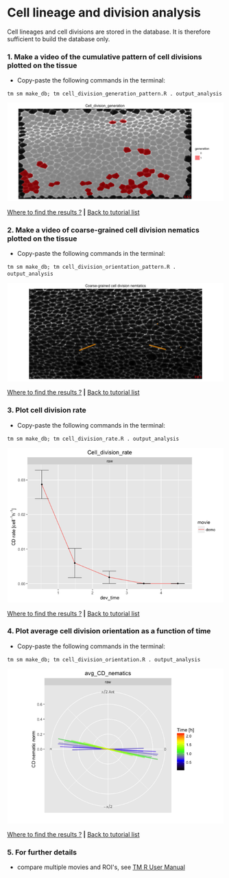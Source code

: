 
# Cell lineage and division analysis

Cell lineages and cell divisions are stored in the database. It is therefore sufficient to build the database only.


### 1. Make a video of the cumulative pattern of cell divisions plotted on the tissue

* Copy-paste the following commands in the terminal:

```
tm sm make_db; tm cell_division_generation_pattern.R . output_analysis
```

![](cell_lineage_and_divisions_files/figure-html/cumulative_cell_division_pattern-1.png)

[Where to find the results ?](../tm_qs_example_data.md#4-look-at-the-results) **|** 
[Back to tutorial list](../tm_qs_example_data.md#3-select-the-analysis-you-are-interested-in)

### 2. Make a video of coarse-grained cell division nematics plotted on the tissue

* Copy-paste the following commands in the terminal:

```
tm sm make_db; tm cell_division_orientation_pattern.R . output_analysis
```

![](cell_lineage_and_divisions_files/figure-html/cell_division_nematic_pattern-1.png)

[Where to find the results ?](../tm_qs_example_data.md#4-look-at-the-results) **|** 
[Back to tutorial list](../tm_qs_example_data.md#3-select-the-analysis-you-are-interested-in)


### 3. Plot cell division rate
* Copy-paste the following commands in the terminal:

```
tm sm make_db; tm cell_division_rate.R . output_analysis
```

![](cell_lineage_and_divisions_files/figure-html/cell_division_rate-1.png)

[Where to find the results ?](../tm_qs_example_data.md#4-look-at-the-results) **|** 
[Back to tutorial list](../tm_qs_example_data.md#3-select-the-analysis-you-are-interested-in)

### 4. Plot average cell division orientation as a function of time
* Copy-paste the following commands in the terminal:

```
tm sm make_db; tm cell_division_orientation.R . output_analysis
```

![](cell_lineage_and_divisions_files/figure-html/cell_division_orientation-1.png)

[Where to find the results ?](../tm_qs_example_data.md#4-look-at-the-results) **|** 
[Back to tutorial list](../tm_qs_example_data.md#3-select-the-analysis-you-are-interested-in)

### 5. For further details

* compare multiple movies and ROI's, see [TM R User Manual](https://mpicbg-scicomp.github.io/tissue_miner/user_manual/TM_R-UserManual.html#comparing-averaged-quantities-between-movies-and-rois)

